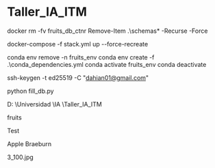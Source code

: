 # Taller_IA_ITM


docker rm -fv fruits_db_ctnr
Remove-Item .\schemas\* -Recurse -Force

docker-compose -f stack.yml up --force-recreate 

conda env remove -n fruits_env
conda env create -f .\conda_dependencies.yml
conda activate fruits_env
conda deactivate

ssh-keygen -t ed25519 -C "dahian01@gmail.com"

python fill_db.py

D:
\Universidad
\IA
\Taller_IA_ITM

fruits

Test

Apple Braeburn

3_100.jpg